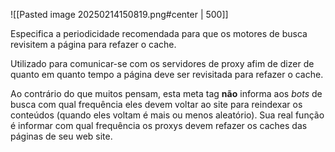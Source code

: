 ![[Pasted image 20250214150819.png#center | 500]]

Especifica a periodicidade recomendada para que os motores de busca revisitem a página para refazer o cache.

Utilizado para comunicar-se com os servidores de proxy afim de dizer de quanto em quanto tempo a página deve ser revisitada para refazer o cache.

Ao contrário do que muitos pensam, esta meta tag **não** informa aos _bots_ de busca com qual frequência eles devem voltar ao site para reindexar os conteúdos (quando eles voltam é mais ou menos aleatório). Sua real função é informar com qual frequência os proxys devem refazer os caches das páginas de seu web site.

